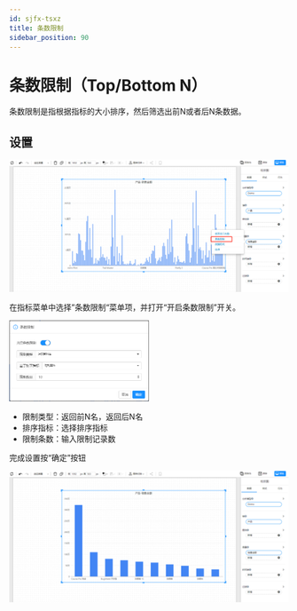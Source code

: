 ```yaml
---
id: sjfx-tsxz
title: 条数限制
sidebar_position: 90
---
```

# 条数限制（Top/Bottom N）

条数限制是指根据指标的大小排序，然后筛选出前N或者后N条数据。

## 设置

   <div align="left"><img src="../../static/img/datafor/analysis/image-20230108200513481.png" /></div>

在指标菜单中选择”条数限制“菜单项，并打开“开启条数限制”开关。

   <div align="left"><img src="../../static/img/datafor/analysis/image-20230108201604207.png" alt="image-20230108201604207"  width="50%" /></div>

- 限制类型：返回前N名，返回后N名
- 排序指标：选择排序指标
- 限制条数：输入限制记录数

完成设置按“确定”按钮

   <div align="left"><img src="../../static/img/datafor/analysis/image-20230108201742206.png" /></div>
